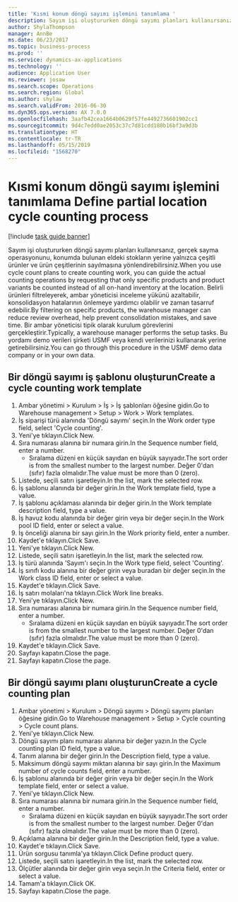 ```yaml
---
title: 'Kısmi konum döngü sayımı işlemini tanımlama '
description: Sayım işi oluştururken döngü sayımı planları kullanırsanız, gerçek sayma operasyonunu, konumda bulunan eldeki stokların yerine yalnızca çeşitli ürünler ve ürün çeşitlerinin sayılmasına yönlendirebilirsiniz.
author: ShylaThompson
manager: AnnBe
ms.date: 06/23/2017
ms.topic: business-process
ms.prod: ''
ms.service: dynamics-ax-applications
ms.technology: ''
audience: Application User
ms.reviewer: josaw
ms.search.scope: Operations
ms.search.region: Global
ms.author: shylaw
ms.search.validFrom: 2016-06-30
ms.dyn365.ops.version: AX 7.0.0
ms.openlocfilehash: 3aafb42cea1664b0629f57fe4492736601902cc1
ms.sourcegitcommit: 9d4c7edd0ae2053c37c7d81cdd180b16bf3a9d3b
ms.translationtype: HT
ms.contentlocale: tr-TR
ms.lasthandoff: 05/15/2019
ms.locfileid: "1568270"
---
```

# <a name="define-partial-location-cycle-counting-process"></a><span data-ttu-id="c236d-103">Kısmi konum döngü sayımı işlemini tanımlama </span><span class="sxs-lookup"><span data-stu-id="c236d-103">Define partial location cycle counting process</span></span> 

[!include [task guide banner](../../includes/task-guide-banner.md)]

<span data-ttu-id="c236d-104">Sayım işi oluştururken döngü sayımı planları kullanırsanız, gerçek sayma operasyonunu, konumda bulunan eldeki stokların yerine yalnızca çeşitli ürünler ve ürün çeşitlerinin sayılmasına yönlendirebilirsiniz.</span><span class="sxs-lookup"><span data-stu-id="c236d-104">When you use cycle count plans to create counting work, you can guide the actual counting operations by requesting that only specific products and product variants be counted instead of all on-hand inventory at the location.</span></span> <span data-ttu-id="c236d-105">Belirli ürünleri filtreleyerek, ambar yöneticisi inceleme yükünü azaltabilir, konsolidasyon hatalarının önlemeye yardımcı olabilir ve zaman tasarruf edebilir.</span><span class="sxs-lookup"><span data-stu-id="c236d-105">By filtering on specific products, the warehouse manager can reduce review overhead, help prevent consolidation mistakes, and save time.</span></span> <span data-ttu-id="c236d-106">Bir ambar yöneticisi tipik olarak kurulum görevlerini gerçekleştirir.</span><span class="sxs-lookup"><span data-stu-id="c236d-106">Typically, a warehouse manager performs the setup tasks.</span></span> <span data-ttu-id="c236d-107">Bu yordamı demo verileri şirketi USMF veya kendi verilerinizi kullanarak yerine getirebilirsiniz.</span><span class="sxs-lookup"><span data-stu-id="c236d-107">You can go through this procedure in the USMF demo data company or in your own data.</span></span>


## <a name="create-a-cycle-counting-work-template"></a><span data-ttu-id="c236d-108">Bir döngü sayımı iş şablonu oluşturun</span><span class="sxs-lookup"><span data-stu-id="c236d-108">Create a cycle counting work template</span></span>
1. <span data-ttu-id="c236d-109">Ambar yönetimi > Kurulum > İş > İş şablonları öğesine gidin.</span><span class="sxs-lookup"><span data-stu-id="c236d-109">Go to Warehouse management > Setup > Work > Work templates.</span></span>
2. <span data-ttu-id="c236d-110">İş siparişi türü alanında 'Döngü sayımı' seçin.</span><span class="sxs-lookup"><span data-stu-id="c236d-110">In the Work order type field, select 'Cycle counting'.</span></span>
3. <span data-ttu-id="c236d-111">Yeni'ye tıklayın.</span><span class="sxs-lookup"><span data-stu-id="c236d-111">Click New.</span></span>
4. <span data-ttu-id="c236d-112">Sıra numarası alanına bir numara girin.</span><span class="sxs-lookup"><span data-stu-id="c236d-112">In the Sequence number field, enter a number.</span></span>
    * <span data-ttu-id="c236d-113">Sıralama düzeni en küçük sayıdan en büyük sayıyadır.</span><span class="sxs-lookup"><span data-stu-id="c236d-113">The sort order is from the smallest number to the largest number.</span></span> <span data-ttu-id="c236d-114">Değer 0'dan (sıfır) fazla olmalıdır.</span><span class="sxs-lookup"><span data-stu-id="c236d-114">The value must be more than 0 (zero).</span></span>  
5. <span data-ttu-id="c236d-115">Listede, seçili satırı işaretleyin.</span><span class="sxs-lookup"><span data-stu-id="c236d-115">In the list, mark the selected row.</span></span>
6. <span data-ttu-id="c236d-116">İş şablonu alanında bir değer girin.</span><span class="sxs-lookup"><span data-stu-id="c236d-116">In the Work template field, type a value.</span></span>
7. <span data-ttu-id="c236d-117">İş şablonu açıklaması alanında bir değer girin.</span><span class="sxs-lookup"><span data-stu-id="c236d-117">In the Work template description field, type a value.</span></span>
8. <span data-ttu-id="c236d-118">İş havuz kodu alanında bir değer girin veya bir değer seçin.</span><span class="sxs-lookup"><span data-stu-id="c236d-118">In the Work pool ID field, enter or select a value.</span></span>
9. <span data-ttu-id="c236d-119">İş önceliği alanına bir sayı girin.</span><span class="sxs-lookup"><span data-stu-id="c236d-119">In the Work priority field, enter a number.</span></span>
10. <span data-ttu-id="c236d-120">Kaydet'e tıklayın.</span><span class="sxs-lookup"><span data-stu-id="c236d-120">Click Save.</span></span>
11. <span data-ttu-id="c236d-121">Yeni'ye tıklayın.</span><span class="sxs-lookup"><span data-stu-id="c236d-121">Click New.</span></span>
12. <span data-ttu-id="c236d-122">Listede, seçili satırı işaretleyin.</span><span class="sxs-lookup"><span data-stu-id="c236d-122">In the list, mark the selected row.</span></span>
13. <span data-ttu-id="c236d-123">İş türü alanında 'Sayım'ı seçin.</span><span class="sxs-lookup"><span data-stu-id="c236d-123">In the Work type field, select 'Counting'.</span></span>
14. <span data-ttu-id="c236d-124">İş sınıfı kodu alanına bir değer girin veya buradan bir değer seçin.</span><span class="sxs-lookup"><span data-stu-id="c236d-124">In the Work class ID field, enter or select a value.</span></span>
15. <span data-ttu-id="c236d-125">Kaydet'e tıklayın.</span><span class="sxs-lookup"><span data-stu-id="c236d-125">Click Save.</span></span>
16. <span data-ttu-id="c236d-126">İş satırı molaları'na tıklayın.</span><span class="sxs-lookup"><span data-stu-id="c236d-126">Click Work line breaks.</span></span>
17. <span data-ttu-id="c236d-127">Yeni'ye tıklayın.</span><span class="sxs-lookup"><span data-stu-id="c236d-127">Click New.</span></span>
18. <span data-ttu-id="c236d-128">Sıra numarası alanına bir numara girin.</span><span class="sxs-lookup"><span data-stu-id="c236d-128">In the Sequence number field, enter a number.</span></span>
    * <span data-ttu-id="c236d-129">Sıralama düzeni en küçük sayıdan en büyük sayıyadır.</span><span class="sxs-lookup"><span data-stu-id="c236d-129">The sort order is from the smallest number to the largest number.</span></span> <span data-ttu-id="c236d-130">Değer 0'dan (sıfır) fazla olmalıdır.</span><span class="sxs-lookup"><span data-stu-id="c236d-130">The value must be more than 0 (zero).</span></span>  
19. <span data-ttu-id="c236d-131">Kaydet'e tıklayın.</span><span class="sxs-lookup"><span data-stu-id="c236d-131">Click Save.</span></span>
20. <span data-ttu-id="c236d-132">Sayfayı kapatın.</span><span class="sxs-lookup"><span data-stu-id="c236d-132">Close the page.</span></span>
21. <span data-ttu-id="c236d-133">Sayfayı kapatın.</span><span class="sxs-lookup"><span data-stu-id="c236d-133">Close the page.</span></span>

## <a name="create-a-cycle-counting-plan"></a><span data-ttu-id="c236d-134">Bir döngü sayımı planı oluşturun</span><span class="sxs-lookup"><span data-stu-id="c236d-134">Create a cycle counting plan</span></span>
1. <span data-ttu-id="c236d-135">Ambar yönetimi > Kurulum > Döngü sayımı > Döngü sayımı planları öğesine gidin.</span><span class="sxs-lookup"><span data-stu-id="c236d-135">Go to Warehouse management > Setup > Cycle counting > Cycle count plans.</span></span>
2. <span data-ttu-id="c236d-136">Yeni'ye tıklayın.</span><span class="sxs-lookup"><span data-stu-id="c236d-136">Click New.</span></span>
3. <span data-ttu-id="c236d-137">Döngü sayımı planı numarası alanına bir değer yazın.</span><span class="sxs-lookup"><span data-stu-id="c236d-137">In the Cycle counting plan ID field, type a value.</span></span>
4. <span data-ttu-id="c236d-138">Tanım alanına bir değer girin.</span><span class="sxs-lookup"><span data-stu-id="c236d-138">In the Description field, type a value.</span></span>
5. <span data-ttu-id="c236d-139">Maksimum döngü sayımı miktarı alanına bir sayı girin.</span><span class="sxs-lookup"><span data-stu-id="c236d-139">In the Maximum number of cycle counts field, enter a number.</span></span>
6. <span data-ttu-id="c236d-140">İş şablonu alanında bir değer girin veya bir değer seçin.</span><span class="sxs-lookup"><span data-stu-id="c236d-140">In the Work template field, enter or select a value.</span></span>
7. <span data-ttu-id="c236d-141">Yeni'ye tıklayın.</span><span class="sxs-lookup"><span data-stu-id="c236d-141">Click New.</span></span>
8. <span data-ttu-id="c236d-142">Sıra numarası alanına bir numara girin.</span><span class="sxs-lookup"><span data-stu-id="c236d-142">In the Sequence number field, enter a number.</span></span>
    * <span data-ttu-id="c236d-143">Sıralama düzeni en küçük sayıdan en büyük sayıyadır.</span><span class="sxs-lookup"><span data-stu-id="c236d-143">The sort order is from the smallest number to the largest number.</span></span> <span data-ttu-id="c236d-144">Değer 0'dan (sıfır) fazla olmalıdır.</span><span class="sxs-lookup"><span data-stu-id="c236d-144">The value must be more than 0 (zero).</span></span>  
9. <span data-ttu-id="c236d-145">Açıklama alanına bir değer girin.</span><span class="sxs-lookup"><span data-stu-id="c236d-145">In the Description field, type a value.</span></span>
10. <span data-ttu-id="c236d-146">Kaydet'e tıklayın.</span><span class="sxs-lookup"><span data-stu-id="c236d-146">Click Save.</span></span>
11. <span data-ttu-id="c236d-147">Ürün sorgusu tanımla'ya tıklayın.</span><span class="sxs-lookup"><span data-stu-id="c236d-147">Click Define product query.</span></span>
12. <span data-ttu-id="c236d-148">Listede, seçili satırı işaretleyin.</span><span class="sxs-lookup"><span data-stu-id="c236d-148">In the list, mark the selected row.</span></span>
13. <span data-ttu-id="c236d-149">Ölçütler alanında bir değer girin veya seçin.</span><span class="sxs-lookup"><span data-stu-id="c236d-149">In the Criteria field, enter or select a value.</span></span>
14. <span data-ttu-id="c236d-150">Tamam'a tıklayın.</span><span class="sxs-lookup"><span data-stu-id="c236d-150">Click OK.</span></span>
15. <span data-ttu-id="c236d-151">Sayfayı kapatın.</span><span class="sxs-lookup"><span data-stu-id="c236d-151">Close the page.</span></span>

